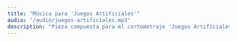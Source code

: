 ```yaml
---
title: "Música para 'Juegos Artificiales'"
audio: "/audio/juegos-artificiales.mp3"
description: "Pieza compuesta para el cortometraje 'Juegos Artificiales', seleccionada en el Shnit Festival 2023."
---
```

